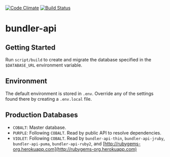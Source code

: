[![Code Climate](https://codeclimate.com/github/bundler/bundler-api.png)](https://codeclimate.com/github/bundler/bundler-api)
[![Build Status](https://travis-ci.org/bundler/bundler-api.png?branch=master)](https://travis-ci.org/bundler/bundler-api)

# bundler-api

## Getting Started

Run `script/build` to create and migrate the database specified in the
`$DATABASE_URL` environment variable.

## Environment

The default environment is stored in `.env`. Override any of the settings
found there by creating a `.env.local` file.

## Production Databases

  - `COBALT`: Master database.
  - `PURPLE`: Following `COBALT`. Read by public API to resolve dependencies.
  - `VIOLET`: Following `COBALT`. Read by `bundler-api-thin`,
    `bundler-api-jruby`, `bundler-api-puma`, `bundler-api-ruby2`, and
    [http://rubygems-org.herokuapp.com](http://rubygems-org.herokuapp.com)
